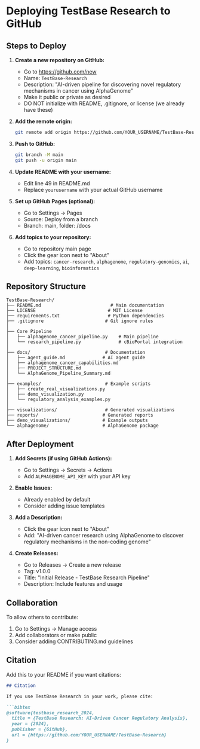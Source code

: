 # Deploying TestBase Research to GitHub

## Steps to Deploy

1. **Create a new repository on GitHub:**
   - Go to https://github.com/new
   - Name: `TestBase-Research`
   - Description: "AI-driven pipeline for discovering novel regulatory mechanisms in cancer using AlphaGenome"
   - Make it public or private as desired
   - DO NOT initialize with README, .gitignore, or license (we already have these)

2. **Add the remote origin:**
   ```bash
   git remote add origin https://github.com/YOUR_USERNAME/TestBase-Research.git
   ```

3. **Push to GitHub:**
   ```bash
   git branch -M main
   git push -u origin main
   ```

4. **Update README with your username:**
   - Edit line 49 in README.md
   - Replace `yourusername` with your actual GitHub username

5. **Set up GitHub Pages (optional):**
   - Go to Settings → Pages
   - Source: Deploy from a branch
   - Branch: main, folder: /docs

6. **Add topics to your repository:**
   - Go to repository main page
   - Click the gear icon next to "About"
   - Add topics: `cancer-research`, `alphagenome`, `regulatory-genomics`, `ai`, `deep-learning`, `bioinformatics`

## Repository Structure

```
TestBase-Research/
├── README.md                          # Main documentation
├── LICENSE                           # MIT License
├── requirements.txt                  # Python dependencies
├── .gitignore                       # Git ignore rules
│
├── Core Pipeline
│   ├── alphagenome_cancer_pipeline.py    # Main pipeline
│   └── research_pipeline.py              # cBioPortal integration
│
├── docs/                            # Documentation
│   ├── agent_guide.md              # AI agent guide
│   ├── alphagenome_cancer_capabilities.md
│   ├── PROJECT_STRUCTURE.md
│   └── AlphaGenome_Pipeline_Summary.md
│
├── examples/                        # Example scripts
│   ├── create_real_visualizations.py
│   ├── demo_visualization.py
│   └── regulatory_analysis_examples.py
│
├── visualizations/                  # Generated visualizations
├── reports/                        # Generated reports
├── demo_visualizations/            # Example outputs
└── alphagenome/                    # AlphaGenome package
```

## After Deployment

1. **Add Secrets (if using GitHub Actions):**
   - Go to Settings → Secrets → Actions
   - Add `ALPHAGENOME_API_KEY` with your API key

2. **Enable Issues:**
   - Already enabled by default
   - Consider adding issue templates

3. **Add a Description:**
   - Click the gear icon next to "About"
   - Add: "AI-driven cancer research using AlphaGenome to discover regulatory mechanisms in the non-coding genome"

4. **Create Releases:**
   - Go to Releases → Create a new release
   - Tag: v1.0.0
   - Title: "Initial Release - TestBase Research Pipeline"
   - Description: Include features and usage

## Collaboration

To allow others to contribute:
1. Go to Settings → Manage access
2. Add collaborators or make public
3. Consider adding CONTRIBUTING.md guidelines

## Citation

Add this to your README if you want citations:

```markdown
## Citation

If you use TestBase Research in your work, please cite:

```bibtex
@software{testbase_research_2024,
  title = {TestBase Research: AI-Driven Cancer Regulatory Analysis},
  year = {2024},
  publisher = {GitHub},
  url = {https://github.com/YOUR_USERNAME/TestBase-Research}
}
```
```